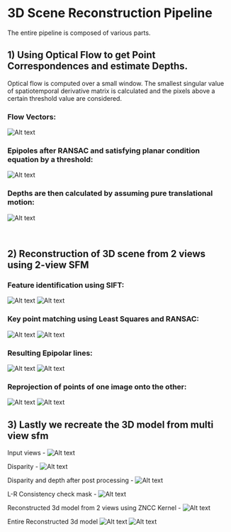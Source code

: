 # 3D Scene Reconstruction Pipeline

The entire pipeline is composed of various parts.

## 1) Using Optical Flow to get Point Correspondences and estimate Depths.

Optical flow is computed over a small window. The smallest singular value of spatiotemporal derivative matrix is calculated and the pixels above a certain threshold value are considered. 

### **Flow Vectors:** <br/>
![Alt text](output/opticalflow/flow_10.png)

### **Epipoles after RANSAC and satisfying planar condition equation by a threshold:**  <br/>
![Alt text](output/opticalflow/epipole_10.png)

### **Depths are then calculated by assuming pure translational motion:**  <br/>
![Alt text](output/opticalflow/depth_10.png)

<br/>

## 2) Reconstruction of 3D scene from 2 views using 2-view SFM

### **Feature identification using SIFT**:
![Alt text](output/2viewSFM/sift_features_in_left_image.png)
![Alt text](output/2viewSFM/sift_features_in_right_image.png)

### **Key point matching using Least Squares and RANSAC**:
![Alt text](output/2viewSFM/lse_matches.png)
![Alt text](output/2viewSFM/ransac_matches.png)

### **Resulting Epipolar lines**:
![Alt text](output/2viewSFM/epipoles_left_image.png)
![Alt text](output/2viewSFM/epipoles_right_image.png)

### **Reprojection of points of one image onto the other**:
![Alt text](output/2viewSFM/reprojection_left_image.png)
![Alt text](output/2viewSFM/reprojection_right_image.png)

## 3) Lastly we recreate the 3D model from multi view sfm

Input views - 
![Alt text](Reconstruction-from-Multi-view-stereo/Results/Input-views.png)

Disparity -
![Alt text](Reconstruction-from-Multi-view-stereo/Results/Disparity.png)

Disparity and depth after post processing -
![Alt text](Reconstruction-from-Multi-view-stereo/Results/Postproc-Disparity-and-depth.png)

L-R Consistency check mask -
![Alt text](Reconstruction-from-Multi-view-stereo/Results/L-R-Consistency-Check-Mask.png)

Reconstructed 3d model from 2 views using ZNCC Kernel -
![Alt text](Reconstruction-from-Multi-view-stereo/Results/Reconstructed-3d-model-ZNCC.png)

Entire Reconstructed 3d model
![Alt text](Reconstruction-from-Multi-view-stereo/Results/Reconstructed-3d-model.png)
![Alt text](Reconstruction-from-Multi-view-stereo/Results/Reconstructed-3d-model2.png)

